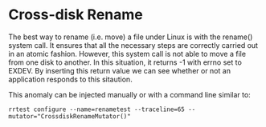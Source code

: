 Cross-disk Rename
=================

The best way to rename (i.e. move) a file under Linux is with the rename()
system call.  It ensures that all the necessary steps are correctly carried
out in an atomic fashion.  However, this system call is not able to move a
file from one disk to another.  In this situation, it returns -1 with errno
set to EXDEV.  By inserting this return value we can see whether or not an
application responds to this sitaution.

This anomaly can be injected manually or with a command line similar to:
```
rrtest configure --name=renametest --traceline=65 --mutator="CrossdiskRenameMutator()"

```
